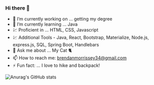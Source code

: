 ### Hi there 👋

- 🔭 I’m currently working on ... getting my degree
- 🌱 I’m currently learning ... Java 
- 💹 Proficient in ... HTML, CSS, Javascript
- 💹 Additional Tools - Java, React, Bootstrap, Materialize, Node.js, express.js, SQL, Spring Boot, Handlebars
- 💬 Ask me about ... My Cat 🐈 
- 📫 How to reach me: brendanmorrissey34@gmail.com
- ⚡ Fun fact: ... I love to hike and backpack!

![Anurag's GitHub stats](https://github-readme-stats.vercel.app/api?username=Bmorrissey34&theme=aura&show_icons=true)
